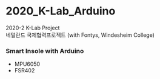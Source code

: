 # 2020_K-Lab_Arduino
2020-2 K-Lab Project  
네덜란드 국제협력프로젝트 (with Fontys, Windesheim College)

### Smart Insole with Arduino
- MPU6050
- FSR402
